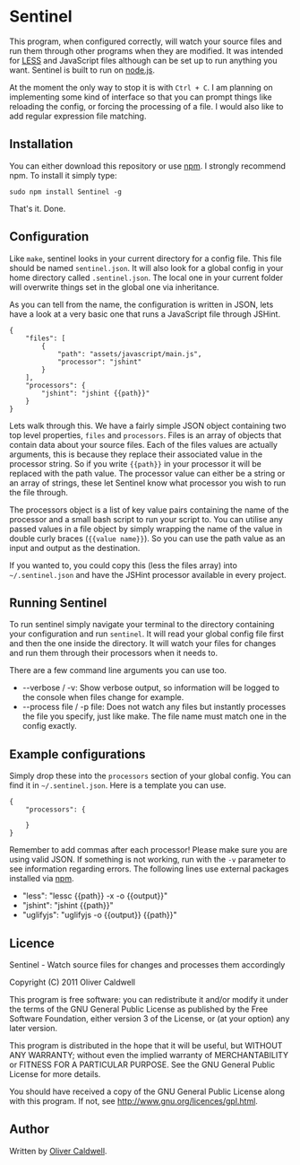 # Sentinel

This program, when configured correctly, will watch your source files and run them through other programs when they are modified. It was intended for [LESS](http://lesscss.org/) and JavaScript files although can be set up to run anything you want. Sentinel is built to run on [node.js](http://nodejs.org/).

At the moment the only way to stop it is with `Ctrl + C`. I am planning on implementing some kind of interface so that you can prompt things like reloading the config, or forcing the processing of a file. I would also like to add regular expression file matching.

## Installation

You can either download this repository or use [npm](http://npmjs.org/). I strongly recommend npm. To install it simply type:

    sudo npm install Sentinel -g

That's it. Done.

## Configuration

Like `make`, sentinel looks in your current directory for a config file. This file should be named `sentinel.json`. It will also look for a global config in your home directory called `.sentinel.json`. The local one in your current folder will overwrite things set in the global one via inheritance.

As you can tell from the name, the configuration is written in JSON, lets have a look at a very basic one that runs a JavaScript file through JSHint.

    {
        "files": [
            {
                "path": "assets/javascript/main.js",
                "processor": "jshint"
            }
        ],
        "processors": {
            "jshint": "jshint {{path}}"
        }
    }

Lets walk through this. We have a fairly simple JSON object containing two top level properties, `files` and `processors`. Files is an array of objects that contain data about your source files. Each of the files values are actually arguments, this is because they replace their associated value in the processor string. So if you write `{{path}}` in your processor it will be replaced with the path value. The processor value can either be a string or an array of strings, these let Sentinel know what processor you wish to run the file through.

The processors object is a list of key value pairs containing the name of the processor and a small bash script to run your script to. You can utilise any passed values in a file object by simply wrapping the name of the value in double curly braces (`{{value name}}`). So you can use the path value as an input and output as the destination.

If you wanted to, you could copy this (less the files array) into `~/.sentinel.json` and have the JSHint processor available in every project.

## Running Sentinel

To run sentinel simply navigate your terminal to the directory containing your configuration and run `sentinel`. It will read your global config file first and then the one inside the directory. It will watch your files for changes and run them through their processors when it needs to.

There are a few command line arguments you can use too.

 * --verbose / -v: Show verbose output, so information will be logged to the console when files change for example.
 * --process file / -p file: Does not watch any files but instantly processes the file you specify, just like make. The file name must match one in the config exactly.

## Example configurations

Simply drop these into the `processors` section of your global config. You can find it in `~/.sentinel.json`. Here is a template you can use.

    {
        "processors": {
            
        }
    }

Remember to add commas after each processor! Please make sure you are using valid JSON. If something is not working, run with the `-v` parameter to see information regarding errors. The following lines use external packages installed via [npm](http://npmjs.org/).

 * "less": "lessc {{path}} -x -o {{output}}"
 * "jshint": "jshint {{path}}"
 * "uglifyjs": "uglifyjs -o {{output}} {{path}}"

## Licence

Sentinel - Watch source files for changes and processes them accordingly

Copyright (C) 2011 Oliver Caldwell

This program is free software: you can redistribute it and/or modify
it under the terms of the GNU General Public License as published by
the Free Software Foundation, either version 3 of the License, or
(at your option) any later version.

This program is distributed in the hope that it will be useful,
but WITHOUT ANY WARRANTY; without even the implied warranty of
MERCHANTABILITY or FITNESS FOR A PARTICULAR PURPOSE.  See the
GNU General Public License for more details.

You should have received a copy of the GNU General Public License
along with this program.  If not, see <http://www.gnu.org/licences/gpl.html>.

## Author

Written by [Oliver Caldwell](http://olivercaldwell.co.uk).